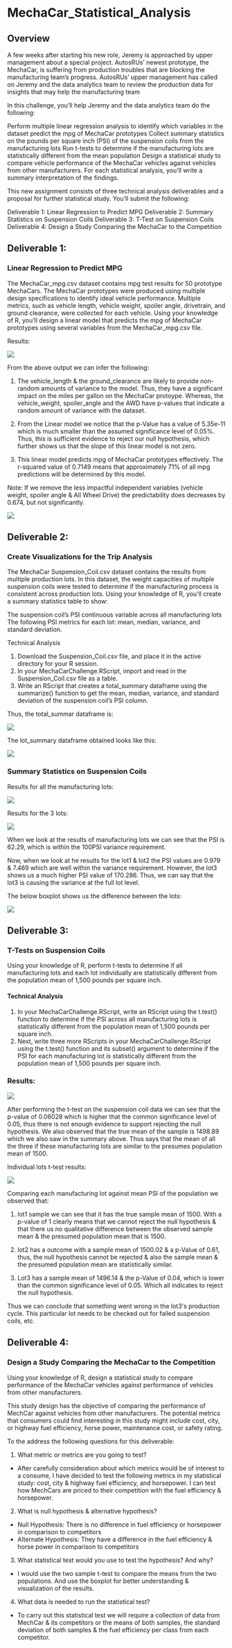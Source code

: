 # MechaCar_Statistical_Analysis


## Overview

A few weeks after starting his new role, Jeremy is approached by upper management about a special project. AutosRUs’ newest prototype, the MechaCar, is suffering from production troubles that are blocking the manufacturing team’s progress. AutosRUs’ upper management has called on Jeremy and the data analytics team to review the production data for insights that may help the manufacturing team

In this challenge, you’ll help Jeremy and the data analytics team do the following:

Perform multiple linear regression analysis to identify which variables in the dataset predict the mpg of MechaCar prototypes
Collect summary statistics on the pounds per square inch (PSI) of the suspension coils from the manufacturing lots
Run t-tests to determine if the manufacturing lots are statistically different from the mean population
Design a statistical study to compare vehicle performance of the MechaCar vehicles against vehicles from other manufacturers. For each statistical analysis, you’ll write a summary interpretation of the findings.


This new assignment consists of three technical analysis deliverables and a proposal for further statistical study. You’ll submit the following:

Deliverable 1: Linear Regression to Predict MPG
Deliverable 2: Summary Statistics on Suspension Coils
Deliverable 3: T-Test on Suspension Coils
Deliverable 4: Design a Study Comparing the MechaCar to the Competition

## Deliverable 1:


### Linear Regression to Predict MPG 

The MechaCar_mpg.csv dataset contains mpg test results for 50 prototype MechaCars. The MechaCar prototypes were produced using multiple design specifications to identify ideal vehicle performance. Multiple metrics, such as vehicle length, vehicle weight, spoiler angle, drivetrain, and ground clearance, were collected for each vehicle. Using your knowledge of R, you’ll design a linear model that predicts the mpg of MechaCar prototypes using several variables from the MechaCar_mpg.csv file. 


Results:

![](Resources/lm()_results.png)


From the above output we can infer the following:

1. The vehicle_length & the ground_clearance are likely to provide non-random amounts of variance to the model. Thus, they have a significant impact on the miles per gallon on the MechaCar protoype. Whereas, the vehicle_weight, spoiler_angle and the AWD have p-values that indicate a random amount of variance with the dataset.

2. From the Linear model we notice that the p-Value has a value of 5.35e-11 which is much smaller than the assumed significance level of 0.05%. Thus, this is sufficient evidence to reject our null hypothesis, which further shows us that the slope of this linear model is not zero.

3. This linear model predicts mpg of MechaCar prototypes effectively. The r-squared value of 0.7149 means that approximately 71% of all mpg predictions will be determined by this model.

Note: If we remove the less impactful independent variables (vehicle weight, spoiler angle & All Wheel Drive) the predictability does decreases by 0.674, but not significantly.

![](Resources/removing_indepedent_variables.png)

## Deliverable 2:
### Create Visualizations for the Trip Analysis

The MechaCar Suspension_Coil.csv dataset contains the results from multiple production lots. In this dataset, the weight capacities of multiple suspension coils were tested to determine if the manufacturing process is consistent across production lots. Using your knowledge of R, you’ll create a summary statistics table to show:

The suspension coil’s PSI continuous variable across all manufacturing lots
The following PSI metrics for each lot: mean, median, variance, and standard deviation.

Technical Analysis

1. Download the Suspension_Coil.csv file, and place it in the active directory for your R session.
2. In your MechaCarChallenge.RScript, import and read in the Suspension_Coil.csv file as a table.
3. Write an RScript that creates a total_summary dataframe using the summarize() function to get the mean, median, variance, and standard deviation of the suspension coil’s PSI column.

Thus, the total_summar dataframe is:

![](Resources/total_summary.png)

The lot_summary dataframe obtained looks like this:

![](Resources/lot_summary)

### Summary Statistics on Suspension Coils

Results for all the manufacturing lots:

![](Resources/total_summary_1.png)

Results for the 3 lots:

![](Resources/lot123_summary.png)

When we look at the results of manufacturing lots we can see that the PSI is 62.29, which is within the 100PSI variance requirement.

Now, when we look at he results for the lot1 & lot2 the PSI values are 0.979 & 7.469 which are well within the variance requirement. However, the lot3 shows us a much higher PSI value of 170.286. Thus, we can say that the lot3 is causing the variance at the full lot level.

The below boxplot shows us the difference between the lots:

![](Resources/boxplot.png)

## Deliverable 3:
### T-Tests on Suspension Coils

Using your knowledge of R, perform t-tests to determine if all manufacturing lots and each lot individually are statistically different from the population mean of 1,500 pounds per square inch.

#### Technical Analysis

1. In your MechaCarChallenge.RScript, write an RScript using the t.test() function to determine if the PSI across all manufacturing lots is statistically different from the population mean of 1,500 pounds per square inch.
2. Next, write three more RScripts in your MechaCarChallenge.RScript using the t.test() function and its subset() argument to determine if the PSI for each manufacturing lot is statistically different from the population mean of 1,500 pounds per square inch.

### Results:

![](Resources/t-test)

 After performing the t-test on the suspension coil data we can see that the p-value of 0.06028 which is higher that the common significance level of 0.05, thus there is not enough evidence to support rejecting the null hypothesis. We also observed that the true mean of the sample is 1498.89 which we also saw in the summary above. Thus says that the mean of all the three if these manufacturing lots are similar to the presumes population mean of 1500.


Individual lots t-test results:

![](Resources/Individual_lots_t-test_results.png)


Comparing each manufacturing lot against mean PSI of the population we observed that:
1. lot1 sample we can see that it has the true sample mean of 1500. With a p-value of 1 clearly means that we cannot reject the null hypothesis & that there us no qualitative difference between the observed sample mean & the presumed population mean that is 1500.

2. lot2 has a outcome with a sample mean of 1500.02 & a p-Value of 0.61, thus, the null hypothesis cannot be rejected & also the sample mean & the presumed population mean are statistically similar.

3. Lot3 has a sample mean of 1496.14 & the p-Value of 0.04, which is lower than the common significance level of 0.05. Which all indicates to reject the null hypothesis.

Thus we can conclude that something went wrong in the lot3's production cycle. This particular lot needs to be checked out for failed suspension coils, etc. 

## Deliverable 4:
### Design a Study Comparing the MechaCar to the Competition
 Using your knowledge of R, design a statistical study to compare performance of the MechaCar vehicles against performance of vehicles from other manufacturers.

This study design has the objective of comparing the performance of MechCar against vehicles from other manufacturers. The potential metrics that consumers could find interesting in this study might include cost, city, or highway fuel efficiency, horse power, maintenance cost, or safety rating. 

To the address the following questions for this deliverable:
1. What metric or metrics are you going to test?
- After carefully consideration about which metrics would be of interest to a consume, I have decided to test the following metrics in my statistical study: cost, city & highway fuel efficiency, and horsepower. I can test how MechCars are priced to their competition with the fuel efficiency & horsepower.

2. What is null hypothesis & alternative hypothesis?
- Null Hypothesis: There is no difference in fuel efficiency or horsepower in comparison to competitors
- Alternate Hypothesis: They have a difference in the fuel efficiency & horse power in comparison to competitors

3. What statistical test would you use to test the hypothesis? And why?
- I would use the two sample t-test to compare the means from the two populations. And use the boxplot for better understanding & visualization of the results.

4. What data is needed to run the statistical test?
- To carry out this statistical test we will require a collection of data from MechCar & its competitors or the means of both samples, the standard deviation of both samples & the fuel efficiency per class from each competitor.

